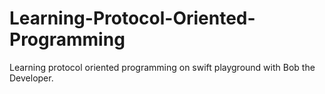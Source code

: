 # Learning-Protocol-Oriented-Programming
Learning protocol oriented programming on swift playground with Bob the Developer.
